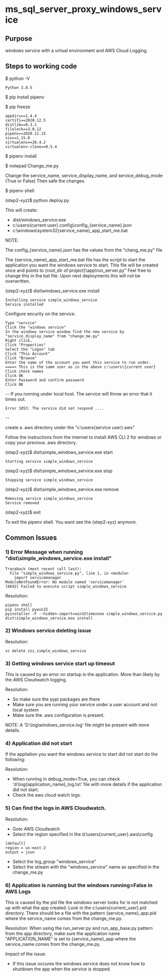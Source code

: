 # ms_sql_server_proxy_windows_service
## Purpose
windows service with a virtual environment and AWS Cloud Logging.

## Steps to working code
$ python -V
```
Python 3.8.5
```
$ pip install pipenv

$ pip freeze
```
appdirs==1.4.4
certifi==2020.12.5
distlib==0.3.1
filelock==3.0.12
pipenv==2020.11.15
six==1.15.0
virtualenv==20.4.2
virtualenv-clone==0.5.4
```

$ pipenv install

$ notepad Change_me.py

Change the service_name, service_display_name, and service_debug_mode (True or False)
Then safe the changes.

$ pipenv shell

(step2-xyz)$ python deploy.py

This will create:
- dist/windows_service.exe
- c:\users\{current user}\.config\config_{service_name}.json
- c:\windows\system32\{service_name}_app_start_me.bat

NOTE:

The config_{service_name}.json has the values from the "chang_me.py" file

The {service_name}_app_start_me.bat file has the script to start the application you want the windows service
to start. This file will be created once and points to {root_dir of project}\app\run_server.py"
Feel free to change this in the bat file. Upon next deployments this will not be overwritten.

(step2-xyz)$ dist\windows_service.exe install

```
Installing service simple_windows_service
Service installed
```

Configure security on the service.
```Goto "Windows Start",
Type "service"
Click the "windows service"
In the windows service window find the new service by "service_display_name" from "change_me.py"
Right click,
Click "Properties"
Select the "Logon" tab
Click "This Account"
Click "Browse"
Enter the name of the account you want this service to run under. 
====> This is the same user as in the above c:\users\{current user}
Click check names
Click OK
Enter Password and confirm password
Click OK 
```

--
If you running under local host. The service will throw an error that it times out.

```
Error 1053: The service did not respond ....
```
--

create a .aws directory under the "c:\users\{service user}\.aws"

Follow the instructions from the internet to install AWS CLI 2 for windows or copy your previous .aws directory.

(step2-xyz)$ dist\simple_windows_service.exe start
```
Starting service simple_windows_service
```

(step2-xyz)$ dist\simple_windows_service.exe stop
```
Stopping service simple_windows_service
```

(step2-xyz)$ dist\simple_windows_service.exe remove
```
Removing service simple_windows_service
Service removed
```

(step2-xyz)$ exit

To exit the pipenv shell. You want see the (step2-xyz) anymore.


## Common Issues
### 1) Error Message when running "dist\simple_windows_service.exe install"
```buildoutcfg
Traceback (most recent call last):
  File "simple_windows_service.py", line 1, in <module>
    import servicemanager
ModuleNotFoundError: No module named 'servicemanager'
[6692] Failed to execute script simple_windows_service
```

Resolution: 
```
pipenv shell
pip install pywin32
pyinstaller -F --hidden-import=win32timezone simple_windows_service.py
dist\simple_windows_service.exe install
```

### 2) Windows service deleting issue
Resolution:
```
sc delete zzz_simple_windows_service
```

### 3) Getting windows service start up timeout
This is caused by an error on startup in the application.
More than likely by the AWS Cloudwatch logging.

Resolution:
- So make sure the pypi packages are there
- Make sure you are running your service under a user account and not local system
- Make sure the .aws configuration is present.

NOTE: A 'D:\log\windows_service.log' file might be present with more details. 

### 4) Application did not start

If the appliation you want the windows service to start did not start do the following:

Resolution:
- When running in debug_mode=True, you can check 'd:\log\{application_name}_log.txt' file 
  with more details if the application did not start.
- Check the aws cloud watch logs.

### 5) Can find the logs in AWS Cloudwatch.

Resolution:
- Goto AWS Cloudwatch
- Select the region specified in the d:\users\{current_user}\.aws\config
```
[default]
region = us-east-2
output = json
```
- Select the log_group "windows_service"
- Select the stream with the "windows_service" name as specified in the change_me.py

### 6) Application is running but the windows running=False in AWS Logs

This is caused by the pid file the windows server looks for is not matched up with what the app created.
Look in the c:\users\{current_user}\.pid directory. There should be a file with the pattern
{service_name}_app.pid where the service_name comes from the change_me.py.

Resolution:
When using the run_server.py and run_app_base.py pattern from the app directory, 
make sure the application name "APPLICATION_NAME" is set to {service_name}_app
where the service_name comes from the change_me.py.

Impact of the issue:
- If this issue occures the windows service does not know how to shutdown the app when the service is stopped.